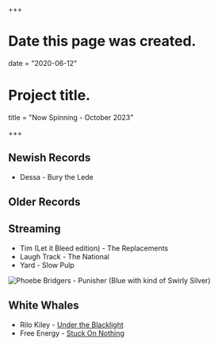+++
# Date this page was created.
date = "2020-06-12"

# Project title.
title = "Now Spinning - October 2023"

+++

## Newish Records

* Dessa - Bury the Lede

## Older Records



## Streaming

* Tim (Let it Bleed edition) - The Replacements
* Laugh Track - The National
* Yard - Slow Pulp

![Phoebe Bridgers - Punisher (Blue with kind of Swirly Silver)](/img/punisher.jpg)

## White Whales
* Rilo Kiley - [Under the Blacklight](https://www.discogs.com/Rilo-Kiley-Under-The-Blacklight/release/3077280)
* Free Energy - [Stuck On Nothing](https://www.discogs.com/Free-Energy-Stuck-On-Nothing/release/2260616)



